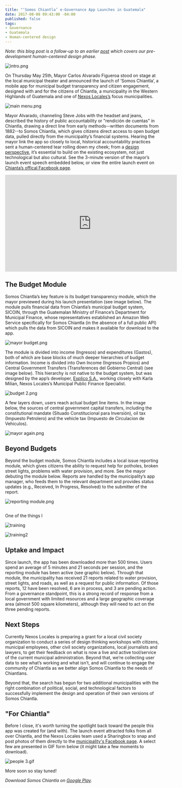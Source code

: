 ```yaml
---
title: "‘Somos Chiantla’ e-Governance App Launches in Guatemala"
date: 2017-08-08 09:43:00 -04:00
published: false
tags:
- Governance
- Guatemala
- Human-centered design
---
```


*Note: this blog post is a follow-up to an earlier [post](https://dai-global-digital.com/citizen-centered-design-guatemala.html) which covers our pre-development human-centered design phase.*

![intro.png](/uploads/intro.png)

On Thursday May 25th, Mayor Carlos Alvarado Figueroa stood on stage at the local municipal theater and announced the launch of ‘Somos Chiantla’, a mobile app for municipal budget transparency and citizen engagement, designed with and for the citizens of Chiantla, a municipality in the Western Highlands of Guatemala and one of [Nexos Locales’s](https://www.dai.com/our-work/projects/guatemala-nexos-locales) focus municipalities.

<!--more-->

![main menu.png](/uploads/main%20menu.png)

Mayor Alvarado, channeling Steve Jobs with the headset and jeans, described the history of public accountability or "rendición de cuentas" in Chiantla, drawing a direct line from early methods--written documents from 1882--to Somos Chiantla, which gives citizens direct access to open budget data, pulled directly from the municipality’s financial systems. Hearing the mayor link the app so closely to local, historical accountability practices sent a human-centered tear rolling down my cheek; from a [design perspective](http://digitalprinciples.org/), it’s essential to build on the existing ecosystem, not just technological but also cultural. See the 3-minute version of the mayor’s launch event speech embedded below, or view the entire launch event on [Chianta’s offical Facebook page](https://www.facebook.com/MuniChiantla/videos/1916059188639247/).

<iframe width="560" height="315" src="https://www.youtube.com/embed/Wv9UnOGiOnQ" frameborder="0" allowfullscreen></iframe> 

## The Budget Module

Somos Chiantla’s key feature is its budget transparency module, which the mayor previewed during his launch presentation (see image below). The module pulls financial data from Chiantla’s municipal budget system, SICOIN, through the Guatemalan Ministry of Finance’s Department for Municipal Finance, whose representatives established an Amazon Web Service specifically for Somos Chiantla (in the absence of a full public API) which pulls the data from SICOIN and makes it available for download to the app. 

![mayor budget.png](/uploads/mayor%20budget.png)

The module is divided into income (Ingresos) and expenditures (Gastos), both of which are base blocks of much deeper hierarchies of budget information. Income is divided into Own Income (Ingresos Propios) and Central Government Transfers (Transferences del Gobierno Central) (see image below). This hierarchy is not native to the budget system, but was designed by the app’s developer, [Explico S.A.](http://explicoanalytics.com/), working closely with Karla Milian, Nexos Locales’s Municipal Public Finance Specialist. 

![budget 2.png](/uploads/budget%202.png)
 
A few layers down, users reach actual budget line items. In the image below, the sources of central government capital transfers, including the constitutional mandate (Situado Constitucional para Inversión), oil tax (Impuesto Petrolero) and the vehicle tax (Impuesto de Circulacion de Vehiculos). 

![mayor again.png](/uploads/mayor%20again.png)

## Beyond Budgets

Beyond the budget module, Somos Chiantla includes a local issue reporting module, which gives citizens the ability to request help for potholes, broken street lights, problems with water provision, and more. See the mayor debuting the module below. Reports are handled by the municipality’s app manager, who feeds them to the relevant department and provides status updates (e.g., Received, In Progress, Resolved) to the submitter of the report.  

![reporting module.png](/uploads/reporting%20module.png)

## 

One of the things I 

![training](/uploads/WhatsApp%20Image%202017-05-25%20at%209.54.35%20PM%20(2).jpeg)

![training2](/uploads/WhatsApp%20Image%202017-05-25%20at%209.54.35%20PM%20(1).jpeg)

## Uptake and Impact

Since launch, the app has been downloaded more than 500 times. Users spend an average of 5 minutes and 21 seconds per session, and the reporting module has been active (see graphic below). Through that module, the municipality has received 21 reports related to water provision, street lights, and roads, as well as a request for public information. Of those reports, 12 have been resolved, 6 are in process, and 3 are pending action. From a governance standpoint, this is a strong record of response from a local government with limited resources and a large geographic coverage area (almost 500 square kilometers), although they will need to act on the three pending reports.

<script id="infogram_0_3aca8aa1-fa15-4951-8611-f503fb2c7b8c" title="Chiantla reports" src="//e.infogram.com/js/dist/embed.js?UxY" type="text/javascript"></script>

## Next Steps

Currently Nexos Locales is preparing a grant for a local civil society organization to conduct a series of design thinking workshops with citizens, municipal employees, other civil society organizations, local journalists and lawyers, to get their feedback on what is now a live and active tool/service of the current municipal administration. Beyond that, we’re collecting user data to see what’s working and what isn’t, and will continue to engage the community of Chiantla as we better align Somos Chiantla to the needs of Chiantlans. 

Beyond that, the search has begun for two additional municipalities with the right combination of political, social, and technological factors to successfully implement the design and operation of their own versions of Somos Chiantla.  

## "For Chiantla"

Before I close, it's worth turning the spotlight back toward the people this app was created for (and with). The launch event attracted folks from all over Chiantla, and the Nexos Locales team used a Sharingbox to snap and post photos of them directly to the [municipality's Facebook page](https://www.facebook.com/MuniChiantla/photos/?tab=album&album_id=1915829891995510). A select few are presented in GIF form below (it might take a few moments to download).

![people 3.gif](/uploads/people%203.gif)

More soon so stay tuned!

*Download Somos Chiantla on [Google Play](http://bit.ly/Chiantla-App).*